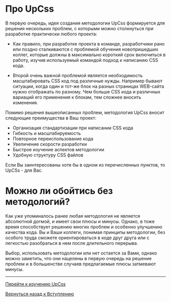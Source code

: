 # Про UpCss

В первую очередь, идея создания методологии UpCss формируется для решения
нескольких проблем, с которыми можно столкнуться при разработке практически
любого проекта:  

* Как правило, при разработке проекта в команде, разработчики рано или поздно 
сталкиваются с проблемой обучения новопришедших коллег, которые должны 
в максимально короткий срок включиться в работу, изучив используемый командой 
подход к написанию CSS кода.
 
* Второй очень важной проблемой является необходимость масштабировать CSS код 
под различные нужды. Например бывают ситуации, когда один и тот-же блок на 
разных страницах WEB-сайта нужно отображать по разному. Чем больше CSS кода 
и различных вариаций его применения к блокам, тем сложнее вносить изменения.

Помимо решения вышеописанных проблем, методология UpCss вносит следующие 
преимущества в Ваш проект:

* Организация стандартизации при написании CSS кода
* Гибкость и масштабируемость
* Повторное переиспользование кода
* Увеличение скорости разработки
* Быстрое изучение аспектов методологии
* Удобную структуру CSS файлов


Если Вы заинтересованы хотя бы в одном из перечисленных пунктов, 
то UpCSs - для Вас.


# Можно ли обойтись без методологий?

Как уже упоминалось ранее любая методология не является абсолютной догмой, 
и имеет свои плюсы и минусы. Однако, в тоже время способствует решению многих проблем
и особенно улучшению качества кода. Вы и Ваши коллеги, понимая принципы методологии, 
без особого труда сможете ориентироваться в коде друг друга или с легкостью разобраться 
в нем после длительного перерыва.

Выбор, использовать методологии или нет остается за Вами, однако можно заметить,
что они нацелены в первую очередь на решение проблем и в большенстве случаев 
предлагаемые плюсы затмевают минусы.

--------

[Перейти к изучению UpCss](../core/structure.md)

[Вернуться назад к Вступлению](./introduction.md)